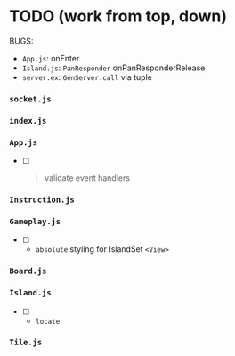# TODO (work from top, down)

BUGS:
* `App.js`: onEnter
* `Island.js`: `PanResponder` onPanResponderRelease
* `server.ex`: `GenServer.call` via tuple

### `socket.js`
### `index.js`

### `App.js`
- [ ] > validate event handlers

### `Instruction.js`

### `Gameplay.js`
- [ ] + `absolute` styling for IslandSet `<View>`

### `Board.js`

### `Island.js`
- [ ] + `locate`

### `Tile.js`
